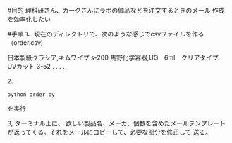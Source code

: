 #目的
理科研さん、カークさんにラボの備品などを注文するときのメール
作成を効率化したい

#手順
1、現在のディレクトリで、次のような感じでcsvファイルを作る（order.csv)

日本製紙クラシア,キムワイプ s-200
馬野化学容器,UG　6ml　クリアタイプ　UVカット 3-52
.
.
.
.


2、
```
python order.py
```
を実行

3,
ターミナル上に、
欲しい製品名、メーカ、個数を含めたメールテンプレート
が返ってくる。それをメールにコピーして、必要な部分を修正して
送る。

